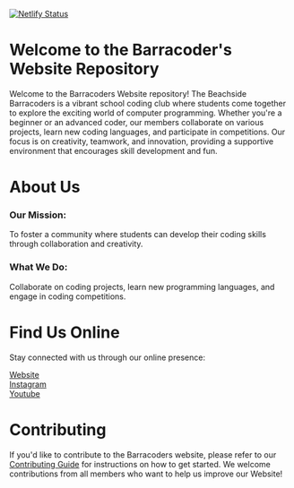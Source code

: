 [![Netlify Status](https://api.netlify.com/api/v1/badges/d922b658-8743-4aba-bc27-34487fdf51c7/deploy-status)](https://app.netlify.com/sites/barracoders/deploys)
# Welcome to the Barracoder's Website Repository
Welcome to the Barracoders Website repository! The Beachside Barracoders is a vibrant school coding club where students come together to explore the exciting world of computer programming. Whether you're a beginner or an advanced coder, our members collaborate on various projects, learn new coding languages, and participate in competitions. Our focus is on creativity, teamwork, and innovation, providing a supportive environment that encourages skill development and fun.

# About Us
### Our Mission: 
To foster a community where students can develop their coding skills through collaboration and creativity.
### What We Do: 
Collaborate on coding projects, learn new programming languages, and engage in coding competitions.

# Find Us Online
Stay connected with us through our online presence:

<a href="https://barracoders.com">Website</a><br>
<a href="https://www.instagram.com/bhs_barracoders/">Instagram</a><br>
<a href="https://www.youtube.com/@bhs_barracoders">Youtube</a>

# Contributing
If you'd like to contribute to the Barracoders website, please refer to our <a href="/github-files/CONTRIBUTING.md">Contributing Guide</a> for instructions on how to get started. We welcome contributions from all members who want to help us improve our Website!

